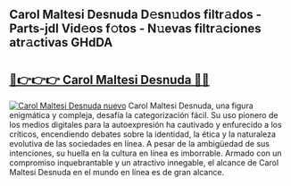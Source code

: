 ## Carol Maltesi Desnuda D𝚎sn𝚞dos filtr𝚊dos - Parts-jdI Vid𝚎os f𝚘tos - N𝚞evas filtr𝚊ciones atr𝚊ctivas GHdDA

# <h2><a href="http://mb5ld8h.tromn.icu/?c=Carol+Maltesi+Desnuda">🔗👉👉👉 Carol Maltesi Desnuda 🔗🔗</a></h2>

[![Carol Maltesi Desnuda nuevo](https://i.imgur.com/pEAQMta.gif)](http://mb5ld8h.tromn.icu/?c=Carol+Maltesi+Desnuda)
Carol Maltesi Desnuda, una figura enigmática y compleja, desafía la categorización fácil. Su uso pionero de los medios digitales para la autoexpresión ha cautivado y enfurecido a los críticos, encendiendo debates sobre la identidad, la ética y la naturaleza evolutiva de las sociedades en línea. A pesar de la ambigüedad de sus intenciones, su huella en la cultura en línea es imborrable. Armado con un compromiso inquebrantable y un atractivo innegable, el alcance de Carol Maltesi Desnuda en el mundo en línea es de gran alcance.
